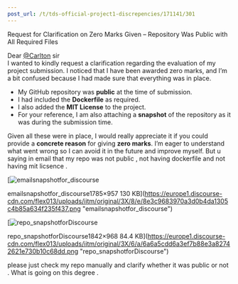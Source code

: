 ```yaml
---
post_url: /t/tds-official-project1-discrepencies/171141/301
---
```

Request for Clarification on Zero Marks Given – Repository Was Public with All Required Files

Dear [@Carlton](/u/carlton) sir  
I wanted to kindly request a clarification regarding the evaluation of my project submission. I noticed that I have been awarded zero marks, and I’m a bit confused because I had made sure that everything was in place.

* My GitHub repository was **public** at the time of submission.
* I had included the **Dockerfile** as required.
* I also added the **MIT License** to the project.
* For your reference, I am also attaching a **snapshot** of the repository as it was during the submission time.

Given all these were in place, I would really appreciate it if you could provide a **concrete reason** for giving **zero marks**. I’m eager to understand what went wrong so I can avoid it in the future and improve myself. But u saying in email that my repo was not public , not having dockerfile and not having mit licsence .  

[![emailsnapshotfor_discourse](https://europe1.discourse-cdn.com/flex013/uploads/iitm/optimized/3X/8/e/8e3c9683970a3d0b4da1305c4b85a634f235f437_2_690x369.png)

emailsnapshotfor\_discourse1785×957 130 KB](https://europe1.discourse-cdn.com/flex013/uploads/iitm/original/3X/8/e/8e3c9683970a3d0b4da1305c4b85a634f235f437.png "emailsnapshotfor_discourse")

  

[![repo_snapshotforDiscourse](https://europe1.discourse-cdn.com/flex013/uploads/iitm/optimized/3X/6/a/6a6a5cdd6a3ef7b88e3a82742621e730b10c68dd_2_690x362.png)

repo\_snapshotforDiscourse1842×968 84.4 KB](https://europe1.discourse-cdn.com/flex013/uploads/iitm/original/3X/6/a/6a6a5cdd6a3ef7b88e3a82742621e730b10c68dd.png "repo_snapshotforDiscourse")

  
please just check my repo manually and clarify whether it was public or not . What is going on this degree .